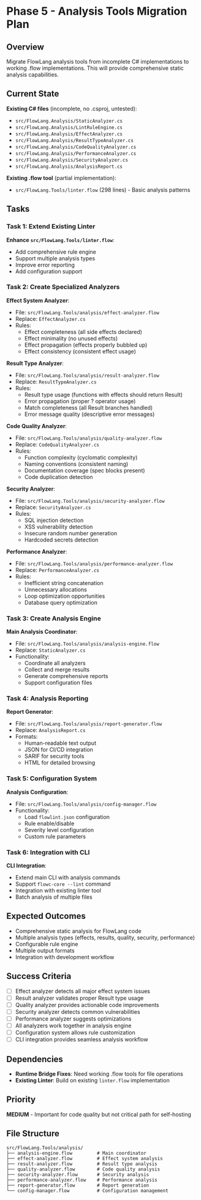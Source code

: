 # Phase 5 - Analysis Tools Migration Plan

## Overview
Migrate FlowLang analysis tools from incomplete C# implementations to working .flow implementations. This will provide comprehensive static analysis capabilities.

## Current State
**Existing C# files** (incomplete, no .csproj, untested):
- `src/FlowLang.Analysis/StaticAnalyzer.cs`
- `src/FlowLang.Analysis/LintRuleEngine.cs`
- `src/FlowLang.Analysis/EffectAnalyzer.cs`
- `src/FlowLang.Analysis/ResultTypeAnalyzer.cs`
- `src/FlowLang.Analysis/CodeQualityAnalyzer.cs`
- `src/FlowLang.Analysis/PerformanceAnalyzer.cs`
- `src/FlowLang.Analysis/SecurityAnalyzer.cs`
- `src/FlowLang.Analysis/AnalysisReport.cs`

**Existing .flow tool** (partial implementation):
- `src/FlowLang.Tools/linter.flow` (298 lines) - Basic analysis patterns

## Tasks

### Task 1: Extend Existing Linter
**Enhance `src/FlowLang.Tools/linter.flow`**:
- Add comprehensive rule engine
- Support multiple analysis types
- Improve error reporting
- Add configuration support

### Task 2: Create Specialized Analyzers
**Effect System Analyzer**:
- File: `src/FlowLang.Tools/analysis/effect-analyzer.flow`
- Replace: `EffectAnalyzer.cs`
- Rules:
  - Effect completeness (all side effects declared)
  - Effect minimality (no unused effects)
  - Effect propagation (effects properly bubbled up)
  - Effect consistency (consistent effect usage)

**Result Type Analyzer**:
- File: `src/FlowLang.Tools/analysis/result-analyzer.flow`
- Replace: `ResultTypeAnalyzer.cs`
- Rules:
  - Result type usage (functions with effects should return Result)
  - Error propagation (proper ? operator usage)
  - Match completeness (all Result branches handled)
  - Error message quality (descriptive error messages)

**Code Quality Analyzer**:
- File: `src/FlowLang.Tools/analysis/quality-analyzer.flow`
- Replace: `CodeQualityAnalyzer.cs`
- Rules:
  - Function complexity (cyclomatic complexity)
  - Naming conventions (consistent naming)
  - Documentation coverage (spec blocks present)
  - Code duplication detection

**Security Analyzer**:
- File: `src/FlowLang.Tools/analysis/security-analyzer.flow`
- Replace: `SecurityAnalyzer.cs`
- Rules:
  - SQL injection detection
  - XSS vulnerability detection
  - Insecure random number generation
  - Hardcoded secrets detection

**Performance Analyzer**:
- File: `src/FlowLang.Tools/analysis/performance-analyzer.flow`
- Replace: `PerformanceAnalyzer.cs`
- Rules:
  - Inefficient string concatenation
  - Unnecessary allocations
  - Loop optimization opportunities
  - Database query optimization

### Task 3: Create Analysis Engine
**Main Analysis Coordinator**:
- File: `src/FlowLang.Tools/analysis/analysis-engine.flow`
- Replace: `StaticAnalyzer.cs`
- Functionality:
  - Coordinate all analyzers
  - Collect and merge results
  - Generate comprehensive reports
  - Support configuration files

### Task 4: Analysis Reporting
**Report Generator**:
- File: `src/FlowLang.Tools/analysis/report-generator.flow`
- Replace: `AnalysisReport.cs`
- Formats:
  - Human-readable text output
  - JSON for CI/CD integration
  - SARIF for security tools
  - HTML for detailed browsing

### Task 5: Configuration System
**Analysis Configuration**:
- File: `src/FlowLang.Tools/analysis/config-manager.flow`
- Functionality:
  - Load `flowlint.json` configuration
  - Rule enable/disable
  - Severity level configuration
  - Custom rule parameters

### Task 6: Integration with CLI
**CLI Integration**:
- Extend main CLI with analysis commands
- Support `flowc-core --lint` command
- Integration with existing linter tool
- Batch analysis of multiple files

## Expected Outcomes
- Comprehensive static analysis for FlowLang code
- Multiple analysis types (effects, results, quality, security, performance)
- Configurable rule engine
- Multiple output formats
- Integration with development workflow

## Success Criteria
- [ ] Effect analyzer detects all major effect system issues
- [ ] Result analyzer validates proper Result type usage
- [ ] Quality analyzer provides actionable code improvements
- [ ] Security analyzer detects common vulnerabilities
- [ ] Performance analyzer suggests optimizations
- [ ] All analyzers work together in analysis engine
- [ ] Configuration system allows rule customization
- [ ] CLI integration provides seamless analysis workflow

## Dependencies
- **Runtime Bridge Fixes**: Need working .flow tools for file operations
- **Existing Linter**: Build on existing `linter.flow` implementation

## Priority
**MEDIUM** - Important for code quality but not critical path for self-hosting

## File Structure
```
src/FlowLang.Tools/analysis/
├── analysis-engine.flow         # Main coordinator
├── effect-analyzer.flow         # Effect system analysis
├── result-analyzer.flow         # Result type analysis
├── quality-analyzer.flow        # Code quality analysis
├── security-analyzer.flow       # Security analysis
├── performance-analyzer.flow    # Performance analysis
├── report-generator.flow        # Report generation
└── config-manager.flow          # Configuration management
```